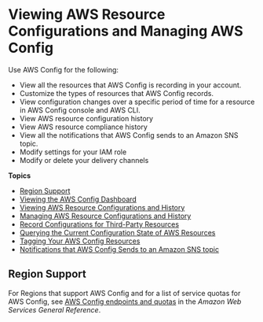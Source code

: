 # Viewing AWS Resource Configurations and Managing AWS Config<a name="aws-config-landing-page"></a>

Use AWS Config for the following:
+ View all the resources that AWS Config is recording in your account\.
+ Customize the types of resources that AWS Config records\.
+ View configuration changes over a specific period of time for a resource in AWS Config console and AWS CLI\.
+ View AWS resource configuration history
+ View AWS resource compliance history
+ View all the notifications that AWS Config sends to an Amazon SNS topic\.
+ Modify settings for your IAM role
+ Modify or delete your delivery channels

**Topics**
+ [Region Support](#region-support-config)
+ [Viewing the AWS Config Dashboard](viewing-the-aws-config-dashboard.md)
+ [Viewing AWS Resource Configurations and History](view-manage-resource.md)
+ [Managing AWS Resource Configurations and History](manage-config.md)
+ [Record Configurations for Third\-Party Resources](customresources.md)
+ [Querying the Current Configuration State of AWS Resources](querying-AWS-resources.md)
+ [Tagging Your AWS Config Resources](tagging.md)
+ [Notifications that AWS Config Sends to an Amazon SNS topic](notifications-for-AWS-Config.md)

## Region Support<a name="region-support-config"></a>

For Regions that support AWS Config and for a list of service quotas for AWS Config, see [AWS Config endpoints and quotas](https://docs.aws.amazon.com/general/latest/gr/awsconfig.html) in the *Amazon Web Services General Reference*\.